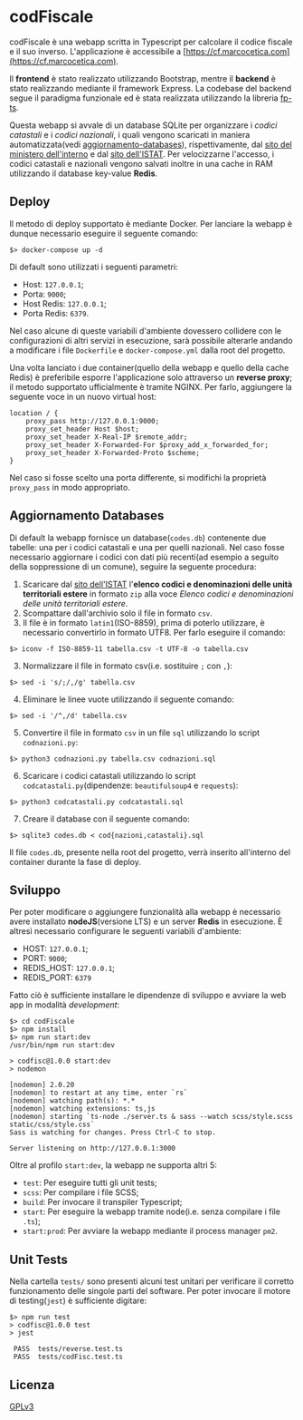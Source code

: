 # codFiscale

codFiscale è una webapp scritta in Typescript per calcolare il 
codice fiscale e il suo inverso. 
L'applicazione è accessibile a [https://cf.marcocetica.com](https://cf.marcocetica.com).

Il **frontend** è stato realizzato utilizzando Bootstrap, mentre il **backend** è stato
realizzando mediante il framework Express. La codebase del backend segue il paradigma
funzionale ed è stata realizzata utilizzando la libreria [fp-ts](https://gcanti.github.io/fp-ts/).

Questa webapp si avvale di un database SQLite per organizzare i _codici catastali_ e i
_codici nazionali_, i quali vengono scaricati in maniera automatizzata(vedi [aggiornamento-databases](#aggiornamento-databases)), 
rispettivamente, dal [sito del ministero dell'interno](https://dait.interno.gov.it/territorio-e-autonomie-locali/sut/elenco_codici_comuni.php")
e dal [sito dell'ISTAT](https://www.istat.it/it/archivio/6747). Per velocizzarne l'accesso,
i codici catastali e nazionali vengono salvati inoltre in una cache in RAM utilizzando 
il database key-value **Redis**.

## Deploy
Il metodo di deploy supportato è mediante Docker. Per lanciare la webapp è dunque necessario 
eseguire il seguente comando:
```shell
$> docker-compose up -d
```

Di default sono utilizzati i seguenti parametri:
- Host: `127.0.0.1`;  
- Porta: `9000`;  
- Host Redis: `127.0.0.1`;  
- Porta Redis: `6379`.

Nel caso alcune di queste variabili d'ambiente dovessero collidere con
le configurazioni di altri servizi in esecuzione, sarà possibile alterarle andando a modificare i file
`Dockerfile` e `docker-compose.yml` dalla root del progetto.

Una volta lanciato i due container(quello della webapp e quello della cache Redis) è
preferibile esporre l'applicazione solo attraverso un **reverse proxy**; il metodo supportato
ufficialmente è tramite NGINX. Per farlo, aggiungere la seguente voce in un nuovo 
virtual host:
```nginx
location / {
    proxy_pass http://127.0.0.1:9000;
    proxy_set_header Host $host;
    proxy_set_header X-Real-IP $remote_addr;
    proxy_set_header X-Forwarded-For $proxy_add_x_forwarded_for;
    proxy_set_header X-Forwarded-Proto $scheme;
}
```

Nel caso si fosse scelto una porta differente, si modifichi la proprietà `proxy_pass`
in modo appropriato.

## Aggiornamento Databases
Di default la webapp fornisce un database(`codes.db`) contenente due tabelle: una per 
i codici catastali e una per quelli nazionali. Nel caso fosse necessario
aggiornare i codici con dati più recenti(ad esempio a seguito della soppressione di 
un comune), seguire la seguente procedura:

1. Scaricare dal [sito dell'ISTAT](https://www.istat.it/it/archivio/6747)
l'**elenco codici e denominazioni delle unità territoriali estere** in formato `zip` 
alla voce _Elenco codici e denominazioni delle unità territoriali estere_. 
2. Scompattare dall'archivio solo il file in formato `csv`.
2. Il file è in formato `latin1`(ISO-8859), prima di poterlo utilizzare, è necessario convertirlo
in formato UTF8. Per farlo eseguire il comando:
```shell
$> iconv -f ISO-8859-11 tabella.csv -t UTF-8 -o tabella.csv
```
3. Normalizzare il file in formato csv(i.e. sostituire `;` con `,`):
```shell
$> sed -i 's/;/,/g' tabella.csv
```
4. Eliminare le linee vuote utilizzando il seguente comando:
```shell
$> sed -i '/^,/d' tabella.csv
```
5. Convertire il file in formato `csv` in un file `sql` utilizzando lo 
script `codnazioni.py`:
```shell
$> python3 codnazioni.py tabella.csv codnazioni.sql
```
6. Scaricare i codici catastali utilizzando lo script `codcatastali.py`(dipendenze: `beautifulsoup4` e `requests`):
```shell
$> python3 codcatastali.py codcatastali.sql
```
7. Creare il database con il seguente comando:
```shell
$> sqlite3 codes.db < cod{nazioni,catastali}.sql
```
Il file `codes.db`, presente nella root del progetto, verrà inserito all'interno del container durante
la fase di deploy.


## Sviluppo
Per poter modificare o aggiungere funzionalità alla webapp è necessario avere installato
**nodeJS**(versione LTS) e un server **Redis** in esecuzione. È altresì necessario 
configurare le seguenti variabili d'ambiente:
- HOST: `127.0.0.1`;
- PORT: `9000`;
- REDIS_HOST: `127.0.0.1`;
- REDIS_PORT: `6379`

Fatto ciò è sufficiente installare le dipendenze di sviluppo e avviare la web app
in modalità _development_:
```shell
$> cd codFiscale
$> npm install
$> npm run start:dev
/usr/bin/npm run start:dev

> codfisc@1.0.0 start:dev
> nodemon

[nodemon] 2.0.20
[nodemon] to restart at any time, enter `rs`
[nodemon] watching path(s): *.*
[nodemon] watching extensions: ts,js
[nodemon] starting `ts-node ./server.ts & sass --watch scss/style.scss static/css/style.css`
Sass is watching for changes. Press Ctrl-C to stop.

Server listening on http://127.0.0.1:3000
```

Oltre al profilo `start:dev`, la webapp ne supporta altri 5:
- `test`: Per eseguire tutti gli unit tests;
- `scss`: Per compilare i file SCSS;  
- `build`: Per invocare il transpiler Typescript;  
- `start`: Per eseguire la webapp tramite node(i.e. senza compilare i file `.ts`);  
- `start:prod`: Per avviare la webapp mediante il process manager `pm2`.

## Unit Tests
Nella cartella `tests/` sono presenti alcuni test unitari per verificare il corretto funzionamento
delle singole parti del software. Per poter invocare il motore di testing(`jest`) è 
sufficiente digitare:
```shell
$> npm run test
> codfisc@1.0.0 test
> jest

 PASS  tests/reverse.test.ts
 PASS  tests/codFisc.test.ts
```

## Licenza
[GPLv3](https://choosealicense.com/licenses/gpl-3.0/)
